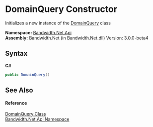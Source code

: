﻿# DomainQuery Constructor 
 

Initializes a new instance of the <a href ="T_Bandwidth_Net_Api_DomainQuery.md">DomainQuery</a> class

**Namespace:**&nbsp;<a href ="N_Bandwidth_Net_Api.md">Bandwidth.Net.Api</a><br />**Assembly:**&nbsp;Bandwidth.Net (in Bandwidth.Net.dll) Version: 3.0.0-beta4

## Syntax

**C#**<br />
``` C#
public DomainQuery()
```


## See Also


#### Reference
<a href ="T_Bandwidth_Net_Api_DomainQuery.md">DomainQuery Class</a><br /><a href ="N_Bandwidth_Net_Api.md">Bandwidth.Net.Api Namespace</a><br />